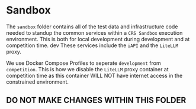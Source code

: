 # Sandbox

The `sandbox` folder contains all of the test data and infrastructure code needed to standup the common services within a `CRS Sandbox` execution environment.
This is both for local development during development and at competition time.
dev
These services include the `iAPI` and the `LiteLLM` proxy.

We use Docker Compose Profiles to seperate `development` from `competition`.
This is how we disable the `LiteLLM` proxy container at competition time as this container WILL NOT have internet access in the constrained environment.

## DO NOT MAKE CHANGES WITHIN THIS FOLDER
